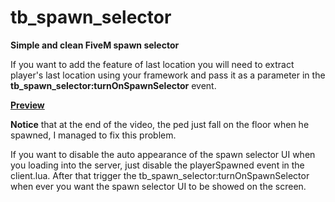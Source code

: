 # tb_spawn_selector
**__Simple and clean FiveM spawn selector__**

If you want to add the feature of last location you will need to extract player's last location using your framework and pass it as a parameter in the **tb_spawn_selector:turnOnSpawnSelector** event.

**[Preview](https://streamable.com/o17n4s)**

**Notice** that at the end of the video, the ped just fall on the floor when he spawned, I managed to fix this problem.

If you want to disable the auto appearance of the spawn selector UI when you loading into the server, just disable the playerSpawned event in the client.lua. After that trigger the tb_spawn_selector:turnOnSpawnSelector when ever you want the spawn selector UI to be showed on the screen.
